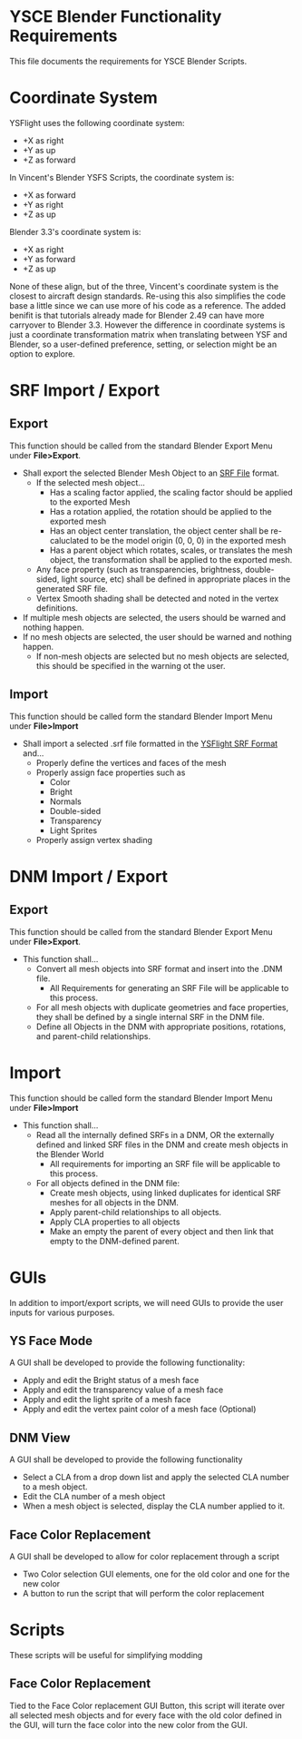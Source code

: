 # YSCE Blender Functionality Requirements
This file documents the requirements for YSCE Blender Scripts.

# Coordinate System
YSFlight uses the following coordinate system:
- +X as right
- +Y as up
- +Z as forward

In Vincent's Blender YSFS Scripts, the coordinate system is:
- +X as forward
- +Y as right
- +Z as up

Blender 3.3's coordinate system is:
- +X as right
- +Y as forward
- +Z as up 

None of these align, but of the three, Vincent's coordinate system is the closest to aircraft design standards. Re-using this also simplifies the code base a little since we can use more of his code as a reference. The added benifit is that tutorials already made for Blender 2.49 can have more carryover to Blender 3.3. However the difference in coordinate systems is just a coordinate transformation matrix when translating between YSF and Blender, so a user-defined preference, setting, or selection might be an option to explore.

# SRF Import / Export

## Export
This function should be called from the standard Blender Export Menu under **File>Export**.

- Shall export the selected Blender Mesh Object to an [SRF File](https://ysflightsim.fandom.com/wiki/SRF_Files) format.
  - If the selected mesh object...
    - Has a scaling factor applied, the scaling factor should be applied to the exported Mesh
    - Has a rotation applied, the rotation should be applied to the exported mesh
    - Has an object center translation, the object center shall be re-caluclated to be the model origin (0, 0, 0) in the exported mesh
    - Has a parent object which rotates, scales, or translates the mesh object, the transformation shall be applied to the exported mesh.
  - Any face property (such as transparencies, brightness, double-sided, light source, etc) shall be defined in appropriate places in the generated SRF file. 
  - Vertex Smooth shading shall be detected and noted in the vertex definitions.
- If multiple mesh objects are selected, the users should be warned and nothing happen.
- If no mesh objects are selected, the user should be warned and nothing happen.
  - If non-mesh objects are selected but no mesh objects are selected, this should be specified in the warning ot the user.

## Import 

This function should be called form the standard Blender Import Menu under **File>Import**

- Shall import a selected .srf file formatted in the [YSFlight SRF Format](https://ysflightsim.fandom.com/wiki/SRF_Files) and...
  - Properly define the vertices and faces of the mesh
  - Properly assign face properties such as
    - Color
    - Bright
    - Normals
    - Double-sided
    - Transparency
    - Light Sprites
  - Properly assign vertex shading


# DNM Import / Export

## Export

This function should be called from the standard Blender Export Menu under **File>Export**.

- This function shall...
  - Convert all mesh objects into SRF format and insert into the .DNM file.
    - All Requirements for generating an SRF File will be applicable to this process.
  - For all mesh objects with duplicate geometries and face properties, they shall be defined by a single internal SRF in the DNM file.
  - Define all Objects in the DNM with appropriate positions, rotations, and parent-child relationships.
  


# Import

This function should be called form the standard Blender Import Menu under **File>Import**

- This function shall...
  - Read all the internally defined SRFs in a DNM, OR the externally defined and linked SRF files in the DNM and create mesh objects in the Blender World
    - All requirements for importing an SRF file will be applicable to this process.
  - For all objects defined in the DNM file:
    - Create mesh objects, using linked duplicates for identical SRF meshes for all objects in the DNM.
    - Apply parent-child relationships to all objects.
    - Apply CLA properties to all objects
    - Make an empty the parent of every object and then link that empty to the DNM-defined parent.


# GUIs
In addition to import/export scripts, we will need GUIs to provide the user inputs for various purposes.


## YS Face Mode
A GUI shall be developed to provide the following functionality:
- Apply and edit the Bright status of a mesh face
- Apply and edit the transparency value of a mesh face
- Apply and edit the light sprite of a mesh face
- Apply and edit the vertex paint color of a mesh face (Optional)

## DNM View
A GUI shall be developed to provide the following functionality
- Select a CLA from a drop down list and apply the selected CLA number to a mesh object.
- Edit the CLA number of a mesh object
- When a mesh object is selected, display the CLA number applied to it.

## Face Color Replacement
A GUI shall be developed to allow for color replacement through a script
- Two Color selection GUI elements, one for the old color and one for the new color
- A button to run the script that will perform the color replacement


# Scripts
These scripts will be useful for simplifying modding

## Face Color Replacement
Tied to the Face Color replacement GUI Button, this script will iterate over all selected mesh objects and for every face with the old color defined in the GUI, will turn the face color into the new color from the GUI.